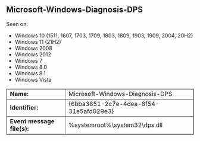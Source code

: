 ## Microsoft-Windows-Diagnosis-DPS

Seen on:
* Windows 10 (1511, 1607, 1703, 1709, 1803, 1809, 1903, 1909, 2004, 20H2)
* Windows 11 (21H2)
* Windows 2008
* Windows 2012
* Windows 7
* Windows 8.0
* Windows 8.1
* Windows Vista

<table border="1" class="docutils">
  <tbody>
    <tr>
      <td><b>Name:</b></td>
      <td>Microsoft-Windows-Diagnosis-DPS</td>
    </tr>
    <tr>
      <td><b>Identifier:</b></td>
      <td>{6bba3851-2c7e-4dea-8f54-31e5afd029e3}</td>
    </tr>
    <tr>
      <td><b>Event message file(s):</b></td>
      <td>%systemroot%\system32\dps.dll</td>
    </tr>
  </tbody>
</table>

&nbsp;


